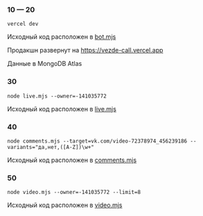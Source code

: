### 10 — 20

```shell
vercel dev
```

Исходный код расположен в [bot.mjs](bot.mjs)

Продакшн развернут на https://vezde-call.vercel.app

Данные в MongoDB Atlas

### 30

```shell
node live.mjs --owner=-141035772
```

Исходный код расположен в [live.mjs](live.mjs)

### 40

```shell
node comments.mjs --target=vk.com/video-72378974_456239186 --variants="да,нет,([A-Z])\w+"
```

Исходный код расположен в [comments.mjs](comments.mjs)

### 50

```shell
node video.mjs --owner=-141035772 --limit=8
```

Исходный код расположен в [video.mjs](video.mjs)
